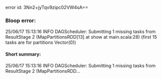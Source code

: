 error id: 3Nn2+jyTqv9zipc02VW4sA==
### Bloop error:

25/06/17 15:13:16 INFO DAGScheduler: Submitting 1 missing tasks from ResultStage 2 (MapPartitionsRDD[13] at show at main.scala:28) (first 15 tasks are for partitions Vector(0))
#### Short summary: 

25/06/17 15:13:16 INFO DAGScheduler: Submitting 1 missing tasks from ResultStage 2 (MapPartitionsRDD...